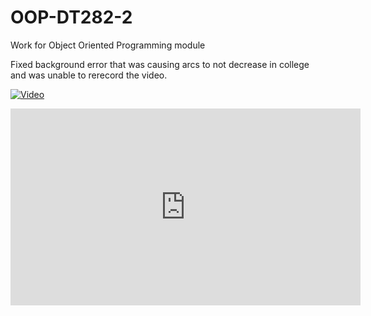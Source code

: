 # OOP-DT282-2
Work for Object Oriented Programming module

Fixed background error that was causing arcs to not decrease in college and was unable to rerecord the video.

[![Video](http://img.youtube.com/vi/9nEfDaF6bJI/0.jpg)](http://www.youtube.com/watch?v=9nEfDaF6bJI)

<iframe width="560" height="315" src="https://www.youtube.com/embed/9nEfDaF6bJI" frameborder="0" allowfullscreen></iframe>
